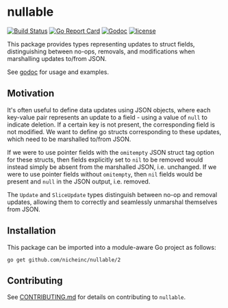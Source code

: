 # nullable

[![Build Status](https://github.com/nicheinc/nullable/actions/workflows/ci.yml/badge.svg)](https://github.com/nicheinc/nullable/actions/workflows/ci.yml)
[![Go Report Card](https://goreportcard.com/badge/github.com/nicheinc/nullable)](https://goreportcard.com/report/github.com/nicheinc/nullable)
[![Godoc](https://godoc.org/github.com/nicheinc/nullable?status.svg)](https://godoc.org/github.com/nicheinc/nullable) 
[![license](https://img.shields.io/github/license/nicheinc/nullable.svg?cacheSeconds=2592000)](LICENSE)

This package provides types representing updates to struct fields,
distinguishing between no-ops, removals, and modifications when marshalling
updates to/from JSON.

See [godoc](https://pkg.go.dev/github.com/nicheinc/nullable/v2) for usage and
examples.

## Motivation

It's often useful to define data updates using JSON objects, where each
key-value pair represents an update to a field - using a value of `null` to
indicate deletion. If a certain key is not present, the corresponding field is
not modified. We want to define go structs corresponding to these updates, which
need to be marshalled to/from JSON.

If we were to use pointer fields with the `omitempty` JSON struct tag option for
these structs, then fields explicitly set to `nil` to be removed would instead
simply be absent from the marshalled JSON, i.e. unchanged. If we were to use
pointer fields without `omitempty`, then `nil` fields would be present and
`null` in the JSON output, i.e. removed.

The `Update` and `SliceUpdate` types distinguish between no-op and removal
updates, allowing them to correctly and seamlessly unmarshal themselves from
JSON.

## Installation

This package can be imported into a module-aware Go project as follows:

`go get github.com/nicheinc/nullable/2`

## Contributing

See [CONTRIBUTING.md](CONTRIBUTING.md) for details on contributing to
`nullable`.
